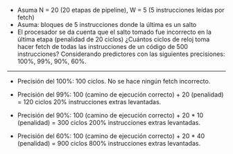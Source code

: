  - Asuma N = 20 (20 etapas de pipeline), W = 5 (5 instrucciones leídas por fetch)
 - Asuma: bloques de 5 instrucciones donde la última es un salto
 - El procesador se da cuenta que el salto tomado fue incorrecto en la última etapa (penalidad de 20 ciclos)
¿Cuántos ciclos de reloj toma hacer fetch de todas las instrucciones de un código de 500 instrucciones?
Considerando predictores con las siguientes precisiones: 100%, 99%, 90%, 60%.


---------------------------------------------------------------------------------------------------------------

- Precisión del 100%:
100 ciclos. No se hace ningún fetch incorrecto.

- Precisión del 99%:
 100 (camino de ejecución correcto) + 20 (penalidad) = 120 ciclos
 20% instrucciones extras levantadas.

- Precisión del 90%:
 100 (camino de ejecución correcto) + 20 * 10 (penalidad) = 300 ciclos
 200% instrucciones extras levantadas.

- Precisión del 60%:
 100 (camino de ejecución correcto) + 20 * 40 (penalidad) = 900 ciclos
 800% instrucciones extras levantadas.
